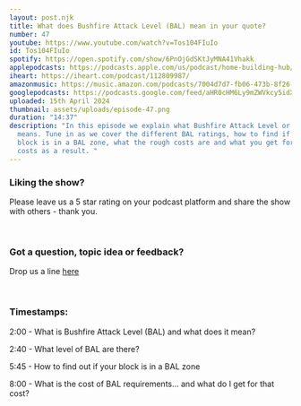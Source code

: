 ```yaml
---
layout: post.njk
title: What does Bushfire Attack Level (BAL) mean in your quote?
number: 47
youtube: https://www.youtube.com/watch?v=Tos104FIuIo
id: Tos104FIuIo
spotify: https://open.spotify.com/show/6PnOjGdSKtJyMNA41Vhakk
applepodcasts: https://podcasts.apple.com/us/podcast/home-building-hub/id1681936589
iheart: https://iheart.com/podcast/112809987/
amazonmusic: https://music.amazon.com/podcasts/7004d7d7-fb06-473b-8f26-8ce9992cac11
googlepodcasts: https://podcasts.google.com/feed/aHR0cHM6Ly9mZWVkcy5idXp6c3Byb3V0LmNvbS8yMTM5MTU1LnJzcw==
uploaded: 15th April 2024
thumbnail: assets/uploads/episode-47.png
duration: "14:37"
description: "In this episode we explain what Bushfire Attack Level or “BAL”
  means. Tune in as we cover the different BAL ratings, how to find if your
  block is in a BAL zone, what the rough costs are and what you get for those
  costs as a result. "
---
```

### Liking the show?

Please leave us a 5 star rating on your podcast platform and share the show with others - thank you.

<br>

### Got a question, topic idea or feedback?

Drop us a line <a href="/contact" id="contact-us" target="_blank">here</a>

<br>

### Timestamps:

2:00 - What is Bushfire Attack Level (BAL) and what does it mean? 

2:40 - What level of BAL are there? 

5:45 - How to find out if your block is in a BAL zone

8:00 - What is the cost of BAL requirements… and what do I get for that cost?